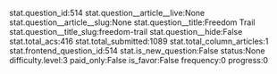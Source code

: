 stat.question_id:514
stat.question__article__live:None
stat.question__article__slug:None
stat.question__title:Freedom Trail
stat.question__title_slug:freedom-trail
stat.question__hide:False
stat.total_acs:416
stat.total_submitted:1089
stat.total_column_articles:1
stat.frontend_question_id:514
stat.is_new_question:False
status:None
difficulty.level:3
paid_only:False
is_favor:False
frequency:0
progress:0

